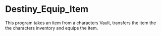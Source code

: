 # Destiny_Equip_Item
This program takes an item from a characters Vault, transfers the item the the characters inventory and equips the item.
